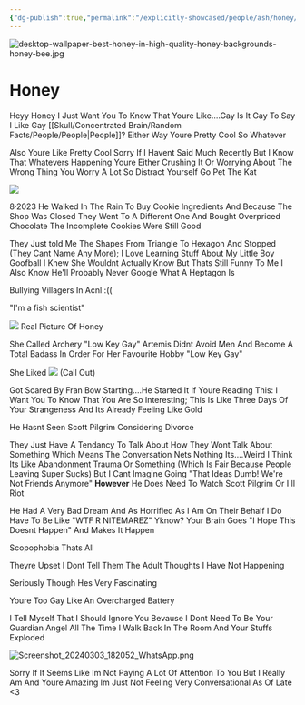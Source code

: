 ```yaml
---
{"dg-publish":true,"permalink":"/explicitly-showcased/people/ash/honey/","title":"Honey","hideInGraph":true,"tags":["Tagless"]}
---
```


![desktop-wallpaper-best-honey-in-high-quality-honey-backgrounds-honey-bee.jpg](/img/user/images/desktop-wallpaper-best-honey-in-high-quality-honey-backgrounds-honey-bee.jpg)
# Honey

Heyy Honey
I Just Want You To Know That Youre Like....Gay
Is It Gay To Say I Like Gay [[Skull/Concentrated Brain/Random Facts/People/People\|People]]?
Either Way Youre Pretty Cool So Whatever

Also Youre Like Pretty Cool
Sorry If I Havent Said Much Recently But I Know That Whatevers Happening Youre Either Crushing It Or Worrying About The Wrong Thing
You Worry A Lot So Distract Yourself
Go Pet The Kat



![](https://i.imgur.com/uZCzlCN.png)


8·2023 He Walked In The Rain To Buy Cookie Ingredients And Because The Shop Was Closed They Went To A Different One And Bought Overpriced Chocolate
    The Incomplete Cookies Were Still Good

They Just told Me The Shapes From Triangle To Hexagon And Stopped (They Cant Name Any More); I Love Learning Stuff About My Little Boy
Goofball
I Knew She Wouldnt Actually Know But Thats Still Funny To Me
I Also Know He'll Probably Never Google What A Heptagon Is

Bullying Villagers In Acnl :((

"I'm a fish scientist"

![](https://i.imgur.com/1Cehcyh.jpg)
Real Picture Of Honey

She Called Archery "Low Key Gay"
Artemis Didnt Avoid Men And Become A Total Badass In Order For Her Favourite Hobby "Low Key Gay"

She Liked ![](https://i.imgur.com/3GxHXlG.jpg)
(Call Out)

Got Scared By Fran Bow Starting....He Started It
If Youre Reading This: I Want You To Know That You Are So Interesting; This Is Like Three Days Of Your Strangeness And Its Already Feeling Like Gold

He Hasnt Seen Scott Pilgrim
Considering Divorce

They Just Have A Tendancy To Talk About How They Wont Talk About Something Which Means The Conversation Nets Nothing
Its....Weird
I Think Its Like Abandonment Trauma Or Something (Which Is Fair Because People Leaving Super Sucks) But I Cant Imagine Going "That Ideas Dumb! We're Not Friends Anymore" **However** He Does Need To Watch Scott Pilgrim Or I'll Riot

He Had A Very Bad Dream And As Horrified As I Am On Their Behalf I Do Have To Be Like "WTF R NITEMAREZ" Yknow?
Your Brain Goes "I Hope This Doesnt Happen" And Makes It Happen

Scopophobia 
Thats All

Theyre Upset I Dont Tell Them The Adult Thoughts I Have
Not Happening

Seriously Though Hes Very Fascinating

Youre Too Gay
Like An Overcharged Battery

I Tell Myself That I Should Ignore You Bevause I Dont Need To Be Your Guardian Angel All The Time
I Walk Back In The Room And Your Stuffs Exploded

![Screenshot_20240303_182052_WhatsApp.png](/img/user/images/Screenshot_20240303_182052_WhatsApp.png)

Sorry If It Seems Like Im Not Paying A Lot Of Attention To You But I Really Am And Youre Amazing 
Im Just Not Feeling Very Conversational As Of Late <3